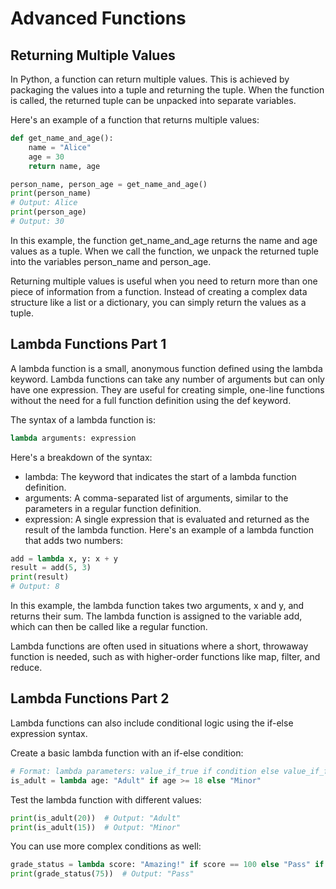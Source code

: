 # Advanced Functions

## Returning Multiple Values

In Python, a function can return multiple values. This is achieved by packaging the values into a tuple and returning the tuple. When the function is called, the returned tuple can be unpacked into separate variables.

Here's an example of a function that returns multiple values:
```python
def get_name_and_age():
    name = "Alice"
    age = 30
    return name, age

person_name, person_age = get_name_and_age()
print(person_name)
# Output: Alice
print(person_age)
# Output: 30
```
In this example, the function get_name_and_age returns the name and age values as a tuple. When we call the function, we unpack the returned tuple into the variables person_name and person_age.

Returning multiple values is useful when you need to return more than one piece of information from a function. Instead of creating a complex data structure like a list or a dictionary, you can simply return the values as a tuple.

## Lambda Functions Part 1

A lambda function is a small, anonymous function defined using the lambda keyword. Lambda functions can take any number of arguments but can only have one expression. They are useful for creating simple, one-line functions without the need for a full function definition using the def keyword.

The syntax of a lambda function is:
```python
lambda arguments: expression
```
Here's a breakdown of the syntax:

- lambda: The keyword that indicates the start of a lambda function definition.
- arguments: A comma-separated list of arguments, similar to the parameters in a regular function definition.
- expression: A single expression that is evaluated and returned as the result of the lambda function.
Here's an example of a lambda function that adds two numbers:
```python
add = lambda x, y: x + y
result = add(5, 3)
print(result)
# Output: 8
```
In this example, the lambda function takes two arguments, x and y, and returns their sum. The lambda function is assigned to the variable add, which can then be called like a regular function.

Lambda functions are often used in situations where a short, throwaway function is needed, such as with higher-order functions like map, filter, and reduce.

## Lambda Functions Part 2

Lambda functions can also include conditional logic using the if-else expression syntax.

Create a basic lambda function with an if-else condition:
```python
# Format: lambda parameters: value_if_true if condition else value_if_false
is_adult = lambda age: "Adult" if age >= 18 else "Minor"
```
Test the lambda function with different values:
```python
print(is_adult(20))  # Output: "Adult"
print(is_adult(15))  # Output: "Minor"
```
You can use more complex conditions as well:
```python
grade_status = lambda score: "Amazing!" if score == 100 else "Pass" if score >= 60 else "Fail"
print(grade_status(75))  # Output: "Pass"
```
